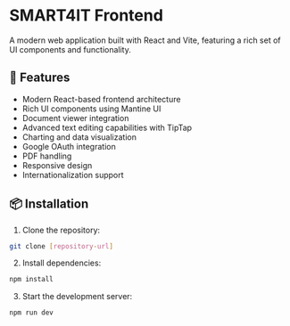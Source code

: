 # SMART4IT Frontend

A modern web application built with React and Vite, featuring a rich set of UI components and functionality.

## 🚀 Features

- Modern React-based frontend architecture
- Rich UI components using Mantine UI
- Document viewer integration
- Advanced text editing capabilities with TipTap
- Charting and data visualization
- Google OAuth integration
- PDF handling
- Responsive design
- Internationalization support

## 📦 Installation

1. Clone the repository:
```bash
git clone [repository-url]
```

2. Install dependencies:
```bash
npm install
```

3. Start the development server:
```bash
npm run dev
```